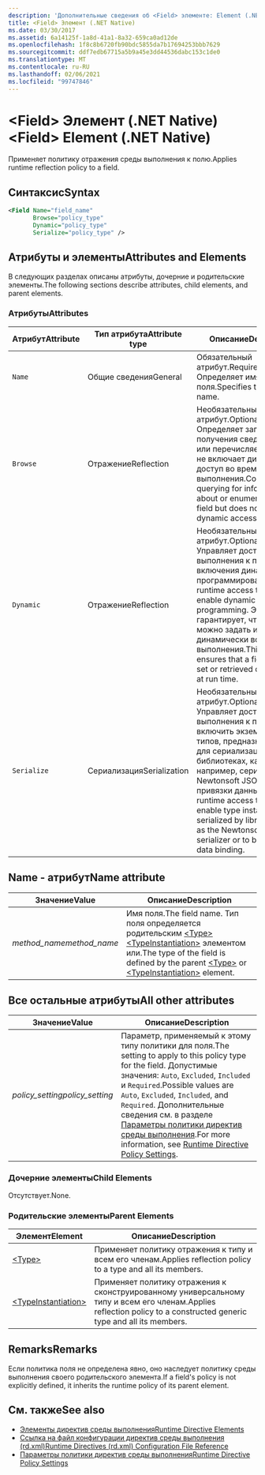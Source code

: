 ```yaml
---
description: 'Дополнительные сведения об <Field> элементе: Element (.NET Native)'
title: <Field> Элемент (.NET Native)
ms.date: 03/30/2017
ms.assetid: 6a14125f-1a8d-41a1-8a32-659ca0ad12de
ms.openlocfilehash: 1f8c8b6720fb90bdc5855da7b17694253bbb7629
ms.sourcegitcommit: ddf7edb67715a5b9a45e3dd44536dabc153c1de0
ms.translationtype: MT
ms.contentlocale: ru-RU
ms.lasthandoff: 02/06/2021
ms.locfileid: "99747846"
---
```

# <a name="field-element-net-native"></a><span data-ttu-id="56cdd-103">\<Field> Элемент (.NET Native)</span><span class="sxs-lookup"><span data-stu-id="56cdd-103">\<Field> Element (.NET Native)</span></span>

<span data-ttu-id="56cdd-104">Применяет политику отражения среды выполнения к полю.</span><span class="sxs-lookup"><span data-stu-id="56cdd-104">Applies runtime reflection policy to a field.</span></span>  
  
## <a name="syntax"></a><span data-ttu-id="56cdd-105">Синтаксис</span><span class="sxs-lookup"><span data-stu-id="56cdd-105">Syntax</span></span>  
  
```xml  
<Field Name="field_name"  
       Browse="policy_type"  
       Dynamic="policy_type"  
       Serialize="policy_type" />  
```  
  
## <a name="attributes-and-elements"></a><span data-ttu-id="56cdd-106">Атрибуты и элементы</span><span class="sxs-lookup"><span data-stu-id="56cdd-106">Attributes and Elements</span></span>  

 <span data-ttu-id="56cdd-107">В следующих разделах описаны атрибуты, дочерние и родительские элементы.</span><span class="sxs-lookup"><span data-stu-id="56cdd-107">The following sections describe attributes, child elements, and parent elements.</span></span>  
  
### <a name="attributes"></a><span data-ttu-id="56cdd-108">Атрибуты</span><span class="sxs-lookup"><span data-stu-id="56cdd-108">Attributes</span></span>  
  
|<span data-ttu-id="56cdd-109">Атрибут</span><span class="sxs-lookup"><span data-stu-id="56cdd-109">Attribute</span></span>|<span data-ttu-id="56cdd-110">Тип атрибута</span><span class="sxs-lookup"><span data-stu-id="56cdd-110">Attribute type</span></span>|<span data-ttu-id="56cdd-111">Описание</span><span class="sxs-lookup"><span data-stu-id="56cdd-111">Description</span></span>|  
|---------------|--------------------|-----------------|  
|`Name`|<span data-ttu-id="56cdd-112">Общие сведения</span><span class="sxs-lookup"><span data-stu-id="56cdd-112">General</span></span>|<span data-ttu-id="56cdd-113">Обязательный атрибут.</span><span class="sxs-lookup"><span data-stu-id="56cdd-113">Required attribute.</span></span> <span data-ttu-id="56cdd-114">Определяет имя поля.</span><span class="sxs-lookup"><span data-stu-id="56cdd-114">Specifies the field name.</span></span>|  
|`Browse`|<span data-ttu-id="56cdd-115">Отражение</span><span class="sxs-lookup"><span data-stu-id="56cdd-115">Reflection</span></span>|<span data-ttu-id="56cdd-116">Необязательный атрибут.</span><span class="sxs-lookup"><span data-stu-id="56cdd-116">Optional attribute.</span></span> <span data-ttu-id="56cdd-117">Определяет запрос для получения сведений о поле или перечисляет поле, но не включает динамический доступ во время выполнения.</span><span class="sxs-lookup"><span data-stu-id="56cdd-117">Controls querying for information about or enumerating the field but does not enable any dynamic access at run time.</span></span>|  
|`Dynamic`|<span data-ttu-id="56cdd-118">Отражение</span><span class="sxs-lookup"><span data-stu-id="56cdd-118">Reflection</span></span>|<span data-ttu-id="56cdd-119">Необязательный атрибут.</span><span class="sxs-lookup"><span data-stu-id="56cdd-119">Optional attribute.</span></span> <span data-ttu-id="56cdd-120">Управляет доступом среды выполнения к полю для включения динамического программирования.</span><span class="sxs-lookup"><span data-stu-id="56cdd-120">Controls runtime access to the field to enable dynamic programming.</span></span> <span data-ttu-id="56cdd-121">Эта политика гарантирует, что поле можно задать или получить динамически во время выполнения.</span><span class="sxs-lookup"><span data-stu-id="56cdd-121">This policy ensures that a field can be set or retrieved dynamically at run time.</span></span>|  
|`Serialize`|<span data-ttu-id="56cdd-122">Сериализация</span><span class="sxs-lookup"><span data-stu-id="56cdd-122">Serialization</span></span>|<span data-ttu-id="56cdd-123">Необязательный атрибут.</span><span class="sxs-lookup"><span data-stu-id="56cdd-123">Optional attribute.</span></span> <span data-ttu-id="56cdd-124">Управляет доступом среды выполнения к полю, чтобы включить экземпляры типов, предназначенных для сериализации в таких библиотеках, как, например, сериализатор Newtonsoft JSON или для привязки данных.</span><span class="sxs-lookup"><span data-stu-id="56cdd-124">Controls runtime access to a field to enable type instances to be serialized by libraries such as the Newtonsoft JSON serializer or to be used for data binding.</span></span>|  
  
## <a name="name-attribute"></a><span data-ttu-id="56cdd-125">Name - атрибут</span><span class="sxs-lookup"><span data-stu-id="56cdd-125">Name attribute</span></span>  
  
|<span data-ttu-id="56cdd-126">Значение</span><span class="sxs-lookup"><span data-stu-id="56cdd-126">Value</span></span>|<span data-ttu-id="56cdd-127">Описание</span><span class="sxs-lookup"><span data-stu-id="56cdd-127">Description</span></span>|  
|-----------|-----------------|  
|<span data-ttu-id="56cdd-128">*method_name*</span><span class="sxs-lookup"><span data-stu-id="56cdd-128">*method_name*</span></span>|<span data-ttu-id="56cdd-129">Имя поля.</span><span class="sxs-lookup"><span data-stu-id="56cdd-129">The field name.</span></span> <span data-ttu-id="56cdd-130">Тип поля определяется родительским [\<Type>](type-element-net-native.md) [\<TypeInstantiation>](typeinstantiation-element-net-native.md) элементом или.</span><span class="sxs-lookup"><span data-stu-id="56cdd-130">The type of the field is defined by the parent [\<Type>](type-element-net-native.md) or [\<TypeInstantiation>](typeinstantiation-element-net-native.md) element.</span></span>|  
  
## <a name="all-other-attributes"></a><span data-ttu-id="56cdd-131">Все остальные атрибуты</span><span class="sxs-lookup"><span data-stu-id="56cdd-131">All other attributes</span></span>  
  
|<span data-ttu-id="56cdd-132">Значение</span><span class="sxs-lookup"><span data-stu-id="56cdd-132">Value</span></span>|<span data-ttu-id="56cdd-133">Описание</span><span class="sxs-lookup"><span data-stu-id="56cdd-133">Description</span></span>|  
|-----------|-----------------|  
|<span data-ttu-id="56cdd-134">*policy_setting*</span><span class="sxs-lookup"><span data-stu-id="56cdd-134">*policy_setting*</span></span>|<span data-ttu-id="56cdd-135">Параметр, применяемый к этому типу политики для поля.</span><span class="sxs-lookup"><span data-stu-id="56cdd-135">The setting to apply to this policy type for the field.</span></span> <span data-ttu-id="56cdd-136">Допустимые значения: `Auto`, `Excluded`, `Included` и `Required`.</span><span class="sxs-lookup"><span data-stu-id="56cdd-136">Possible values are `Auto`, `Excluded`, `Included`, and `Required`.</span></span> <span data-ttu-id="56cdd-137">Дополнительные сведения см. в разделе [Параметры политики директив среды выполнения](runtime-directive-policy-settings.md).</span><span class="sxs-lookup"><span data-stu-id="56cdd-137">For more information, see [Runtime Directive Policy Settings](runtime-directive-policy-settings.md).</span></span>|  
  
### <a name="child-elements"></a><span data-ttu-id="56cdd-138">Дочерние элементы</span><span class="sxs-lookup"><span data-stu-id="56cdd-138">Child Elements</span></span>  

 <span data-ttu-id="56cdd-139">Отсутствует.</span><span class="sxs-lookup"><span data-stu-id="56cdd-139">None.</span></span>  
  
### <a name="parent-elements"></a><span data-ttu-id="56cdd-140">Родительские элементы</span><span class="sxs-lookup"><span data-stu-id="56cdd-140">Parent Elements</span></span>  
  
|<span data-ttu-id="56cdd-141">Элемент</span><span class="sxs-lookup"><span data-stu-id="56cdd-141">Element</span></span>|<span data-ttu-id="56cdd-142">Описание</span><span class="sxs-lookup"><span data-stu-id="56cdd-142">Description</span></span>|  
|-------------|-----------------|  
|[\<Type>](type-element-net-native.md)|<span data-ttu-id="56cdd-143">Применяет политику отражения к типу и всем его членам.</span><span class="sxs-lookup"><span data-stu-id="56cdd-143">Applies reflection policy to a type and all its members.</span></span>|  
|[\<TypeInstantiation>](typeinstantiation-element-net-native.md)|<span data-ttu-id="56cdd-144">Применяет политику отражения к сконструированному универсальному типу и всем его членам.</span><span class="sxs-lookup"><span data-stu-id="56cdd-144">Applies reflection policy to a constructed generic type and all its members.</span></span>|  
  
## <a name="remarks"></a><span data-ttu-id="56cdd-145">Remarks</span><span class="sxs-lookup"><span data-stu-id="56cdd-145">Remarks</span></span>  

 <span data-ttu-id="56cdd-146">Если политика поля не определена явно, оно наследует политику среды выполнения своего родительского элемента.</span><span class="sxs-lookup"><span data-stu-id="56cdd-146">If a field's policy is not explicitly defined, it inherits the runtime policy of its parent element.</span></span>  
  
## <a name="see-also"></a><span data-ttu-id="56cdd-147">См. также</span><span class="sxs-lookup"><span data-stu-id="56cdd-147">See also</span></span>

- [<span data-ttu-id="56cdd-148">Элементы директив среды выполнения</span><span class="sxs-lookup"><span data-stu-id="56cdd-148">Runtime Directive Elements</span></span>](runtime-directive-elements.md)
- [<span data-ttu-id="56cdd-149">Ссылка на файл конфигурации директив среды выполнения (rd.xml)</span><span class="sxs-lookup"><span data-stu-id="56cdd-149">Runtime Directives (rd.xml) Configuration File Reference</span></span>](runtime-directives-rd-xml-configuration-file-reference.md)
- [<span data-ttu-id="56cdd-150">Параметры политики директив среды выполнения</span><span class="sxs-lookup"><span data-stu-id="56cdd-150">Runtime Directive Policy Settings</span></span>](runtime-directive-policy-settings.md)
